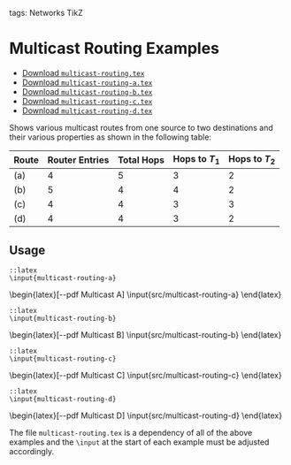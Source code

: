 tags: Networks
      TikZ

Multicast Routing Examples
==========================

* [Download `multicast-routing.tex`](file://src/multicast-routing.tex)
* [Download `multicast-routing-a.tex`](file://src/multicast-routing-a.tex)
* [Download `multicast-routing-b.tex`](file://src/multicast-routing-b.tex)
* [Download `multicast-routing-c.tex`](file://src/multicast-routing-c.tex)
* [Download `multicast-routing-d.tex`](file://src/multicast-routing-d.tex)

Shows various multicast routes from one source to two destinations and their
various properties as shown in the following table:


Route | Router Entries | Total Hops | Hops to $T_1$ | Hops to $T_2$
----- | -------------- | ---------- | ------------- | -------------
(a)   | 4              | 5          | 3             | 2
(b)   | 5              | 4          | 4             | 2
(c)   | 4              | 4          | 3             | 3
(d)   | 4              | 4          | 3             | 2


Usage
-----

	::latex
	\input{multicast-routing-a}

\begin{latex}[--pdf Multicast A]
	\input{src/multicast-routing-a}
\end{latex}

	::latex
	\input{multicast-routing-b}

\begin{latex}[--pdf Multicast B]
	\input{src/multicast-routing-b}
\end{latex}

	::latex
	\input{multicast-routing-c}

\begin{latex}[--pdf Multicast C]
	\input{src/multicast-routing-c}
\end{latex}

	::latex
	\input{multicast-routing-d}

\begin{latex}[--pdf Multicast D]
	\input{src/multicast-routing-d}
\end{latex}

The file `multicast-routing.tex` is a dependency of all of the above examples
and the `\input` at the start of each example must be adjusted accordingly.
